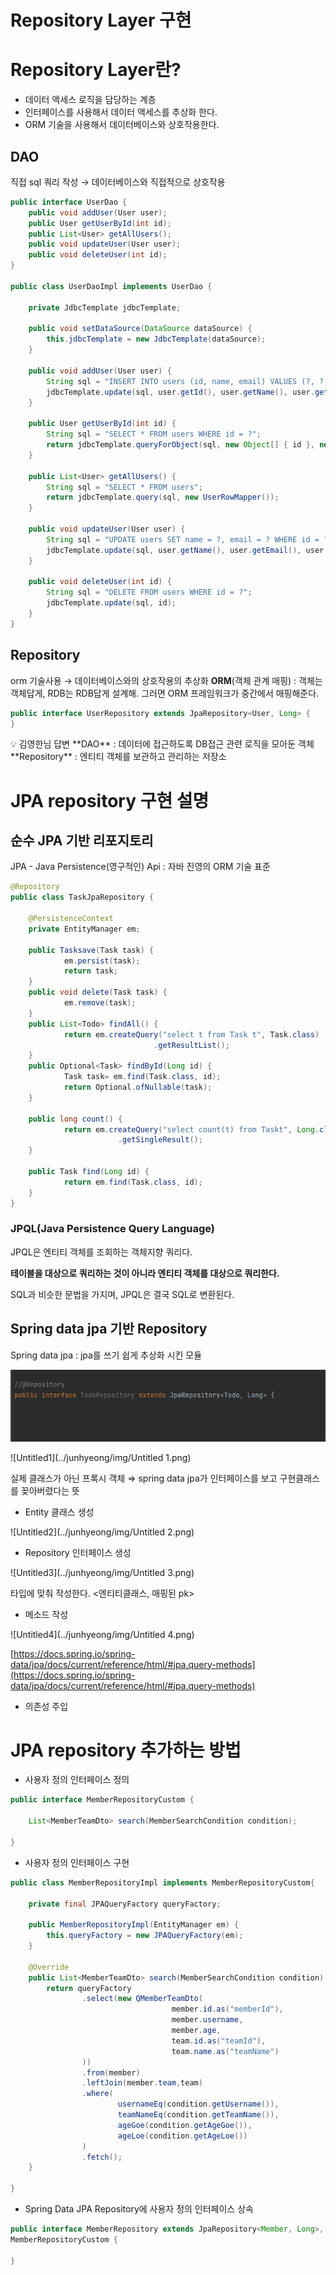 # Repository Layer 구현

# Repository Layer란?

- 데이터 액세스 로직을 담당하는 계층
- 인터페이스를 사용해서 데이터 액세스를 추상화 한다.
- ORM 기술을 사용해서 데이터베이스와 상호작용한다.

## DAO

직접 sql 쿼리 작성 → 데이터베이스와 직접적으로 상호작용

```java
public interface UserDao {
    public void addUser(User user);
    public User getUserById(int id);
    public List<User> getAllUsers();
    public void updateUser(User user);
    public void deleteUser(int id);
}

public class UserDaoImpl implements UserDao {

    private JdbcTemplate jdbcTemplate;

    public void setDataSource(DataSource dataSource) {
        this.jdbcTemplate = new JdbcTemplate(dataSource);
    }

    public void addUser(User user) {
        String sql = "INSERT INTO users (id, name, email) VALUES (?, ?, ?)";
        jdbcTemplate.update(sql, user.getId(), user.getName(), user.getEmail());
    }

    public User getUserById(int id) {
        String sql = "SELECT * FROM users WHERE id = ?";
        return jdbcTemplate.queryForObject(sql, new Object[] { id }, new UserRowMapper());
    }

    public List<User> getAllUsers() {
        String sql = "SELECT * FROM users";
        return jdbcTemplate.query(sql, new UserRowMapper());
    }

    public void updateUser(User user) {
        String sql = "UPDATE users SET name = ?, email = ? WHERE id = ?";
        jdbcTemplate.update(sql, user.getName(), user.getEmail(), user.getId());
    }

    public void deleteUser(int id) {
        String sql = "DELETE FROM users WHERE id = ?";
        jdbcTemplate.update(sql, id);
    }
}
```

## Repository

orm 기술사용 → 데이터베이스와의 상호작용의 추상화
**ORM**(객체 관계 매핑) : 객체는 객체답게, RDB는 RDB답게 설계해. 그러면 ORM 프레임워크가 중간에서 매핑해준다.

```java
public interface UserRepository extends JpaRepository<User, Long> {
}
```

<aside>
💡 김영한님 답변
**DAO** : 데이터에 접근하도록 DB접근 관련 로직을 모아둔 객체
**Repository** : 엔티티 객체를 보관하고 관리하는 저장소

</aside>

# JPA repository 구현 설명

## 순수 JPA 기반 리포지토리

JPA - Java Persistence(영구적인) Api : 자바 진영의 ORM 기술 표준

```java
@Repository
public class TaskJpaRepository {

	@PersistenceContext
	private EntityManager em;

	public Tasksave(Task task) {
			em.persist(task);
			return task;
	}
	public void delete(Task task) {
			em.remove(task);
	}
	public List<Todo> findAll() {
			return em.createQuery("select t from Task t", Task.class)
								.getResultList();
	}
	public Optional<Task> findById(Long id) {
			Task task= em.find(Task.class, id);
			return Optional.ofNullable(task);
	}

	public long count() {
			return em.createQuery("select count(t) from Taskt", Long.class)
						.getSingleResult();
	}

	public Task find(Long id) {
			return em.find(Task.class, id);
	}
}

```

### **JPQL(Java Persistence Query Language)**

JPQL은 엔티티 객체를 조회하는 객체지향 쿼리다.

**테이블을 대상으로 쿼리하는 것이 아니라 엔티티 객체를 대상으로 쿼리한다.**

SQL과 비슷한 문법을 가지며, JPQL은 결국 SQL로 변환된다.

## Spring data jpa 기반 Repository

Spring data jpa : jpa를 쓰기 쉽게 추상화 시킨 모듈

![Untitled](../junhyeong/img/Untitled.png)

![Untitled1](../junhyeong/img/Untitled 1.png)

 실제 클래스가 아닌 프록시 객체 ⇒ spring data jpa가 인터페이스를 보고 구현클래스를 꽂아버렸다는 뜻

- Entity 클래스 생성

![Untitled2](../junhyeong/img/Untitled 2.png)

- Repository 인터페이스 생성

![Untitled3](../junhyeong/img/Untitled 3.png)

타입에 맞춰 작성한다. <엔티티클래스, 매핑된 pk>

- 메소드 작성

![Untitled4](../junhyeong/img/Untitled 4.png)

[https://docs.spring.io/spring-data/jpa/docs/current/reference/html/#jpa.query-methods](https://docs.spring.io/spring-data/jpa/docs/current/reference/html/#jpa.query-methods)

- 의존성 주입

# JPA repository 추가하는 방법

- 사용자 정의 인터페이스 정의

```java
public interface MemberRepositoryCustom {

    List<MemberTeamDto> search(MemberSearchCondition condition);

}
```

- 사용자 정의 인터페이스 구현

```java
public class MemberRepositoryImpl implements MemberRepositoryCustom{

    private final JPAQueryFactory queryFactory;

    public MemberRepositoryImpl(EntityManager em) {
        this.queryFactory = new JPAQueryFactory(em);
    }

    @Override
    public List<MemberTeamDto> search(MemberSearchCondition condition) {
        return queryFactory
                .select(new QMemberTeamDto(
									member.id.as("memberId"),
									member.username,
									member.age,
									team.id.as("teamId"),
									team.name.as("teamName")
                ))
                .from(member)
                .leftJoin(member.team,team)
                .where(
                        usernameEq(condition.getUsername()),
                        teamNameEq(condition.getTeamName()),
                        ageGoe(condition.getAgeGoe()),
                        ageLoe(condition.getAgeLoe())
                )
                .fetch();
    }

}
```

- Spring Data JPA Repository에 사용자 정의 인터페이스 상속

```java
public interface MemberRepository extends JpaRepository<Member, Long>, 
MemberRepositoryCustom {
    
}
```